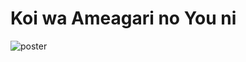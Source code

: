 # Koi wa Ameagari no You ni
![poster](https://github.com/Nekomoekissaten/Koi-wa-Ameagari-no-You-ni/raw/master/poster.jpg)
